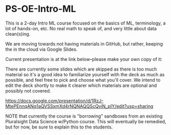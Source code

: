 # PS-OE-Intro-ML

This is a 2-day Intro ML course focused on the basics of ML, terminology, a lot of hands-on, etc. No real math to speak of, and very little about data clean(s)ing.

We are moving towards not having materials in GitHub, but rather, keeping the in the cloud via Google Slides.

Current presentation is at the link below–please make your own copy of it:

There are currently some slides which are skipped as there is too much material so it's a good idea to familiarize yourself with the deck as much as possible, and feel free to pick and choose what you'll cover. We intend to edit the deck shortly to make it clearer which materials are optional and possibly not covered.

https://docs.google.com/presentation/d/1RzJ-MtePEnnqANq1aQVSSxmXd4rNQNAQQScQviN_pIY/edit?usp=sharing

NOTE that currently the course is "borrowing" sandboxes from an existing Pluralsight Data Science w/Python course. This will eventually be remedied, but for now, be sure to explain this to the students.
